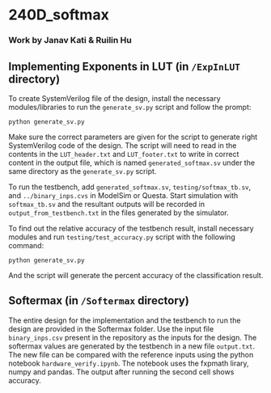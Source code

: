 # 240D_softmax

### Work by Janav Kati & Ruilin Hu

## Implementing Exponents in LUT (in `/ExpInLUT` directory)

To create SystemVerilog file of the design, install the necessary modules/libraries to run the `generate_sv.py` script and follow the prompt:
```
python generate_sv.py
```
Make sure the correct parameters are given for the script to generate right SystemVerilog code of the design. The script will need to read in the contents in the `LUT_header.txt` and `LUT_footer.txt` to write in correct content in the output file, which is named `generated_softmax.sv` under the same directory as the `generate_sv.py` script.

To run the testbench, add `generated_softmax.sv`, `testing/softmax_tb.sv`, and `../binary_inps.cvs` in ModelSim or Questa. Start simulation with `softmax_tb.sv` and the resultant outputs will be recorded in `output_from_testbench.txt` in the files generated by the simulator.

To find out the relative accuracy of the testbench result, install necessary modules and run `testing/test_accuracy.py` script with the following command:
```
python generate_sv.py
```
And the script will generate the percent accuracy of the classification result.

## Softermax (in `/Softermax` directory)
The entire design for the implementation and the testbench to run the design are provided in the Softermax folder.
Use the input file `binary_inps.csv` present in the repository as the inputs for the design. The softermax values are generated by the testbench in a new file  `output.txt`. The new file can be compared with the reference inputs using the python notebook `hardware_verify.ipynb`. The notebook uses the fxpmath lirary, numpy and pandas. The output after running the second cell shows accuracy.
